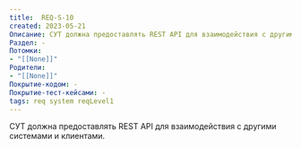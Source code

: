 ```yaml
---
title:  REQ-S-10
created: 2023-05-21
Описание: СУТ должна предоставлять REST API для взаимодействия с другими системами и клиентами.  
Раздел: -
Потомки:
- "[[None]]"
Родители: 
- "[[None]]"
Покрытие-кодом: -
Покрытие-тест-кейсами: -
tags: req system reqLevel1
---
```


СУТ должна предоставлять REST API для взаимодействия с другими системами и клиентами.  